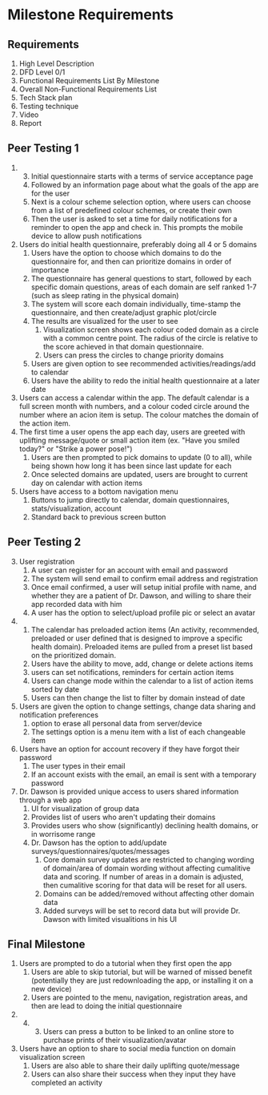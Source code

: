 # Milestone Requirements

## Requirements
1. High Level Description
2. DFD Level 0/1
3. Functional Requirements List By Milestone
4. Overall Non-Functional Requirements List
5. Tech Stack plan
6. Testing technique
7. Video
8. Report

## Peer Testing 1

1.  3. Initial questionnaire starts with a terms of service acceptance page
    4. Followed by an information page about what the goals of the app are for the user
    5. Next is a colour scheme selection option, where users can choose from a list of predefined colour schemes, or create their own
    6. Then the user is asked to set a time for daily notifications for a reminder to open the app and check in. This prompts the mobile device to allow push notifications
2. Users do initial health questionnaire, preferably doing all 4 or 5 domains
    1. Users have the option to choose which domains to do the questionnaire for, and then can prioritize domains in order of importance
    2. The questionnaire has general questions to start, followed by each specific domain questions, areas of each domain are self ranked 1-7 (such as sleep rating in the physical domain)
    3. The system will score each domain individually, time-stamp the questionnaire, and then create/adjust graphic plot/circle
    4. The results are visualized for the user to see
        1. Visualization screen shows each colour coded domain as a circle with a common centre point. The radius of the circle is relative to the score achieved in that domain questionnaire. 
        2. Users can press the circles to change priority domains
    5. Users are given option to see recommended activities/readings/add to calendar
    6. Users have the ability to redo the initial health questionnaire at a later date
4. Users can access a calendar within the app. The default calendar is a full screen month with numbers, and a colour coded circle around the number where an acion item is setup. The colour matches the domain of the action item.
5. The first time a user opens the app each day, users are greeted with uplifting message/quote or small action item (ex. "Have you smiled today?" or "Strike a power pose!")
    1. Users are then prompted to pick domains to update (0 to all), while being shown how long it has been since last update for each
    2. Once selected domains are updated, users are brought to current day on calendar with action items
6. Users have access to a bottom navigation menu
    1. Buttons to jump directly to calendar, domain questionnaires, stats/visualization, account
    2. Standard back to previous screen button

## Peer Testing 2

3. User registration
    1. A user can register for an account with email and password
    2. The system will send email to confirm email address and registration
    3. Once email confirmed, a user will setup initial profile with name, and whether they are a patient of Dr. Dawson, and willing to share their app recorded data with him
    4. A user has the option to select/upload profile pic or select an avatar
4.  1. The calendar has preloaded action items (An activity, recommended, preloaded or user defined that is designed to improve a specific health domain). Preloaded items are pulled from a preset list based on the prioritized domain.
    2. Users have the ability to move, add, change or delete actions items
    3. users can set notifications, reminders for certain action items
    4. Users can change mode within the calendar to a list of action items sorted by date
    5. Users can then change the list to filter by domain instead of date
7. Users are given the option to change settings, change data sharing and notification preferences
    1. option to erase all personal data from server/device
    2. The settings option is a menu item with a list of each changeable item
8. Users have an option for account recovery if they have forgot their password
    1. The user types in their email
    2. If an account exists with the email, an email is sent with a temporary password 
10. Dr. Dawson is provided unique access to users shared information through a web app
    1. UI for visualization of group data
    2. Provides list of users who aren't updating their domains
    3. Provides users who show (significantly) declining health domains, or in worrisome range
    4. Dr. Dawson has the option to add/update surveys/questionnaires/quotes/messages
        1. Core domain survey updates are restricted to changing wording of domain/area of domain wording without affecting cumalitive data and scoring. If number of areas in a domain is adjusted, then cumalitive scoring for that data will be reset for all users.
        2. Domains can be added/removed without affecting other domain data
        3. Added surveys will be set to record data but will provide Dr. Dawson with limited visualitions in his UI

## Final Milestone

1. Users are prompted to do a tutorial when they first open the app
    1. Users are able to skip tutorial, but will be warned of missed benefit (potentially they are just redownloading the app, or installing it on a new device)
    2. Users are pointed to the menu, navigation, registration areas, and then are lead to doing the initial questionnaire
2. 4. 3. Users can press a button to be linked to an online store to purchase prints of their visualization/avatar
9. Users have an option to share to social media function on domain visualization screen
    1. Users are also able to share their daily uplifting quote/message
    2. Users can also share their success when they input they have completed an activity
